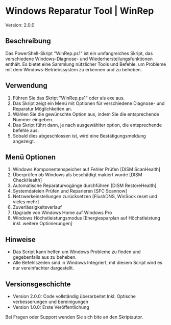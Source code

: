 # Windows Reparatur Tool | WinRep

Version: 2.0.0

## Beschreibung

Das PowerShell-Skript "WinRep.ps1" ist ein umfangreiches Skript, das verschiedene Windows-Diagnose- und Wiederherstellungsfunktionen enthält. 
Es bietet eine Sammlung nützlicher Tools und Befehle, um Probleme mit dem Windows-Betriebssystem zu erkennen und zu beheben.

## Verwendung
1. Führen Sie das Skript "WinRep.ps1" oder als exe aus.
2. Das Skript zeigt ein Menü mit Optionen für verschiedene Diagnose- und Reparatur Möglichkeiten an.
3. Wählen Sie die gewünschte Option aus, indem Sie die entsprechende Nummer eingeben.
4. Das Skript führt dann, je nach ausgewählter option, die entsprechende befehle aus.
5. Sobald dies abgeschlossen ist, wird eine Bestätigungsmeldung angezeigt.

## Menü Optionen 
1. Windows Komponentenspeicher auf Fehler Prüfen       [DISM ScanHealth]
2. Überprüfen ob Windows als beschädigt makiert wurde  [DISM CheckHealth] 
3. Automatische Reparaturvogänge durchführen           [DISM RestoreHealth]
4. Systemdateien Prüfen und Reparieren                 [SFC Scannow]
5. Netzwerkeinstellungen zurücksetzen                  [FlushDNS, WinSock reset und vieles mehr]
6. Zuverlässigkeitsverlauf
7. Upgrade von Windows Home auf Windows Pro
8. Windows Höchstleistungsmodus                        [Energiesparplan auf Höchstleistung inkl. weitere Optimierungen]

## Hinweise
- Das Script kann helfen um Windows Probleme zu finden und gegebenfalls aus zu beheben.
- Alle Befehlszeilen sind in Windows Integriert, mit diesem Script wird es nur vereinfachter dargestellt.

## Versionsgeschichte
- Version 2.0.0: Code vollständig überarbeitet Inkl. Optische verbesserungen und bereinigungen
- Version 1.0.0: Erste Veröffentlichung

Bei Fragen oder Support wenden Sie sich bite an den Skriptautor.
